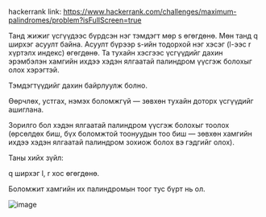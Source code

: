 hackerrank link: https://www.hackerrank.com/challenges/maximum-palindromes/problem?isFullScreen=true

Танд жижиг үсгүүдээс бүрдсэн нэг тэмдэгт мөр s өгөгдөнө. Мөн танд q ширхэг асуулт байна. Асуулт бүрээр s-ийн тодорхой нэг хэсэг (l-ээс r хүртэлх индекс) өгөгдөнө. Та тухайн хэсгээс үсгүүдийг дахин эрэмбэлэн хамгийн ихдээ хэдэн ялгаатай палиндром үүсгэж болохыг олох хэрэгтэй.

Тэмдэгтүүдийг дахин байрлуулж болно.

Өөрчлөх, устгах, нэмэх боломжгүй — зөвхөн тухайн доторх үсгүүдийг ашиглана.

Зорилго бол хэдэн ялгаатай палиндром үүсгэж болохыг тоолох (өрсөлдөх биш, бүх боломжтой тоонуудын тоо биш — зөвхөн хамгийн ихдээ хэдэн ялгаатай палиндром зохиож болох вэ гэдгийг олох).

Таны хийх зүйл:

q ширхэг l, r хос өгөгдөнө.

Боломжит хамгийн их палиндромын тоог тус бүрт нь ол.

![image](https://github.com/user-attachments/assets/23689948-0ff7-4d1e-b283-4c613779f1a0)



